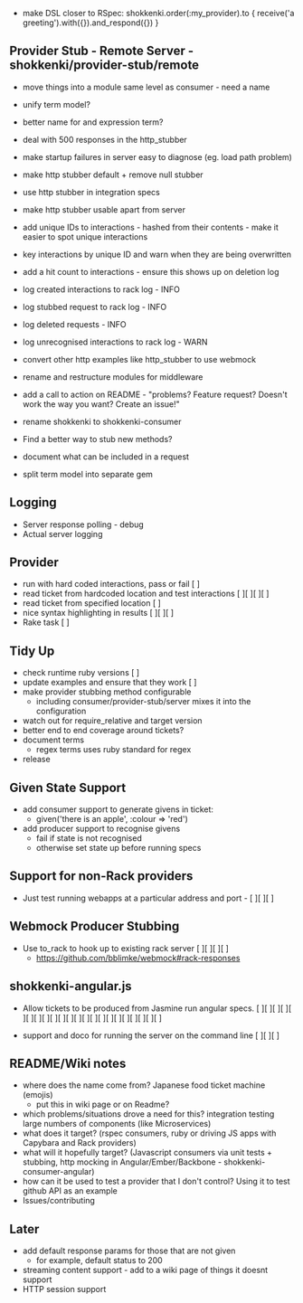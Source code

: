 
- make DSL closer to RSpec: shokkenki.order(:my_provider).to { receive('a greeting').with({}).and_respond({}) }

## Provider Stub - Remote Server - shokkenki/provider-stub/remote

- move things into a module same level as consumer - need a name
- unify term model?
- better name for and expression term?



- deal with 500 responses in the http_stubber
- make startup failures in server easy to diagnose (eg. load path problem)
- make http stubber default + remove null stubber
- use http stubber in integration specs
- make http stubber usable apart from server
- add unique IDs to interactions - hashed from their contents - make it easier to spot unique interactions
- key interactions by unique ID and warn when they are being overwritten
- add a hit count to interactions - ensure this shows up on deletion log
- log created interactions to rack log - INFO
- log stubbed request to rack log - INFO
- log deleted requests - INFO
- log unrecognised interactions to rack log - WARN
- convert other http examples like http_stubber to use webmock
- rename and restructure modules for middleware


- add a call to action on README - "problems? Feature request? Doesn't work the way you want? Create an issue!"
- rename shokkenki to shokkenki-consumer
- Find a better way to stub new methods?
- document what can be included in a request
- split term model into separate gem

## Logging
  - Server response polling - debug
  - Actual server logging

## Provider

- run with hard coded interactions, pass or fail [ ]
- read ticket from hardcoded location and test interactions [ ][ ][ ][ ]
- read ticket from specified location [ ]
- nice syntax highlighting in results [ ][ ][ ]
- Rake task [ ]

## Tidy Up

- check runtime ruby versions [ ]
- update examples and ensure that they work [ ]
- make provider stubbing method configurable
  - including consumer/provider-stub/server mixes it into the configuration
- watch out for require_relative and target version
- better end to end coverage around tickets?
- document terms
  - regex terms uses ruby standard for regex
- release

## Given State Support

- add consumer support to generate givens in ticket:
  - given('there is an apple', :colour => 'red')
- add producer support to recognise givens
  - fail if state is not recognised
  - otherwise set state up before running specs

## Support for non-Rack providers

- Just test running webapps at a particular address and port - [ ][ ][ ]

## Webmock Producer Stubbing

- Use to_rack to hook up to existing rack server [ ][ ][ ][ ]
  - https://github.com/bblimke/webmock#rack-responses

## shokkenki-angular.js

- Allow tickets to be produced from Jasmine run angular specs. [ ][ ][ ][ ][ ][ ][ ][ ][ ][ ][ ][ ][ ][ ][ ][ ][ ][ ][ ][ ][ ][ ]

- support and doco for running the server on the command line [ ][ ][ ]

## README/Wiki notes

- where does the name come from? Japanese food ticket machine (emojis)
  - put this in wiki page or on Readme?
- which problems/situations drove a need for this? integration testing large numbers of components (like Microservices)
- what does it target? (rspec consumers, ruby or driving JS apps with Capybara and Rack providers)
- what will it hopefully target? (Javascript consumers via unit tests + stubbing, http mocking in Angular/Ember/Backbone - shokkenki-consumer-angular)
- how can it be used to test a provider that I don't control? Using it to test github API as an example
- Issues/contributing

## Later


- add default response params for those that are not given
  - for example, default status to 200
- streaming content support - add to a wiki page of things it doesnt support
- HTTP session support
